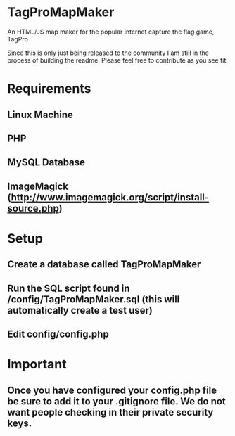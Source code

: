 # TagProMapMaker
An HTML/JS map maker for the popular internet capture the flag game, TagPro

Since this is only just being released to the community I am still in the process of building the readme.  Please feel free to contribute as you see fit.

# Requirements

## Linux Machine
## PHP
## MySQL Database
## ImageMagick (http://www.imagemagick.org/script/install-source.php)

# Setup

## Create a database called TagProMapMaker
## Run the SQL script found in /config/TagProMapMaker.sql (this will automatically create a test user)
## Edit config/config.php

# Important

## Once you have configured your config.php file be sure to add it to your .gitignore file.  We do not want people checking in their private security keys.
